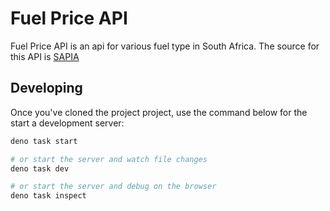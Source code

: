 # Fuel Price API

Fuel Price API is an api for various fuel type in South Africa. The source for this API is [SAPIA](https://www.sapia.org.za/fuel-prices/)

## Developing

Once you've cloned the project project, use the command below for the start a development server:

```bash
deno task start

# or start the server and watch file changes
deno task dev

# or start the server and debug on the browser
deno task inspect
```

